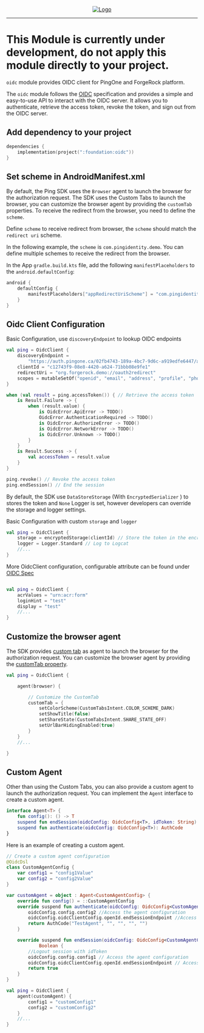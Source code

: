<p align="center">
  <a href="https://github.com/ForgeRock/ping-android-sdk">
    <img src="https://www.pingidentity.com/content/dam/picr/nav/Ping-Logo-2.svg" alt="Logo">
  </a>
  <hr/>
</p>

# This Module is currently under development, do not apply this module directly to your project.

`oidc` module provides OIDC client for PingOne and ForgeRock platform.

The `oidc` module follows the [OIDC](https://openid.net/specs/openid-connect-core-1_0.html) specification and
provides a simple and easy-to-use API to interact with the OIDC server. It allows you to authenticate, retrieve the
access token, revoke the token, and sign out from the OIDC server.

## Add dependency to your project

```kotlin
dependencies {
    implementation(project(":foundation:oidc"))
}
```

## Set scheme in AndroidManifest.xml

By default, the Ping SDK uses the `Browser` agent to launch the browser for the authorization request.
The SDK uses the Custom Tabs to launch the browser, you can customize the browser agent by providing the `customTab`
properties. To receive the redirect from the browser, you need to define the `scheme`.

Define `scheme` to receive redirect from browser, the `scheme` should match the `redirect uri` scheme.

In the following example, the `scheme` is `com.pingidentity.demo`. You can define multiple schemes
to receive the redirect from the browser.

In the App `gradle.build.kts` file, add the following `manifestPlaceholders` to the `android.defaultConfig`:

```kotlin
android {
    defaultConfig {
        manifestPlaceholders["appRedirectUriScheme"] = "com.pingidentity.demo"
    }
}
```

## Oidc Client Configuration

Basic Configuration, use `discoveryEndpoint` to lookup OIDC endpoints

```kotlin
val ping = OidcClient {
    discoveryEndpoint =
        "https://auth.pingone.ca/02fb4743-189a-4bc7-9d6c-a919edfe6447/as/.well-known/openid-configuration"
    clientId = "c12743f9-08e8-4420-a624-71bbb08e9fe1"
    redirectUri = "org.forgerock.demo://oauth2redirect"
    scopes = mutableSetOf("openid", "email", "address", "profile", "phone")
}

when (val result = ping.accessToken()) { // Retrieve the access token
    is Result.Failure -> {
        when (result.value) {
            is OidcError.ApiError -> TODO()
            OidcError.AuthenticationRequired -> TODO()
            is OidcError.AuthorizeError -> TODO()
            is OidcError.NetworkError -> TODO()
            is OidcError.Unknown -> TODO()
        }
    }
    is Result.Success -> {
        val accessToken = result.value
    }
}

ping.revoke() // Revoke the access token
ping.endSession() // End the session
```

By default, the SDK use `DataStoreStorage` (With `EncryptedSerializer` ) to stores the token and `None` Logger is set,
however developers can override the storage and logger settings.

Basic Configuration with custom `storage` and `logger`

```kotlin
val ping = OidcClient {
    storage = encryptedStorage(clientId) // Store the token in the encrypted storage
    logger = Logger.Standard // Log to Logcat
    //...
}
```

More OidcClient configuration, configurable attribute can be found under
[OIDC Spec](https://openid.net/specs/openid-connect-core-1_0.html#AuthRequest)

```kotlin

val ping = OidcClient {
    acrValues = "urn:acr:form"
    loginHint = "test"
    display = "test"
    //...
}
```

## Customize the browser agent

The SDK provides [custom tab](https://developer.chrome.com/docs/android/custom-tabs/guide-get-started) as agent to
launch the browser for the authorization request. You can customize the browser agent by providing
the [customTab property](https://developer.android.com/reference/androidx/browser/customtabs/CustomTabsIntent.Builder).

```kotlin
val ping = OidcClient {

    agent(browser) {

        // Customize the CustomTab
        customTab = {
            setColorScheme(CustomTabsIntent.COLOR_SCHEME_DARK)
            setShowTitle(false)
            setShareState(CustomTabsIntent.SHARE_STATE_OFF)
            setUrlBarHidingEnabled(true)
        }
    }
    //...

}
```

## Custom Agent

Other than using the Custom Tabs, you can also provide a custom agent to launch the authorization request.
You can implement the `Agent` interface to create a custom agent.

```kotlin
interface Agent<T> {
    fun config(): () -> T
    suspend fun endSession(oidcConfig: OidcConfig<T>, idToken: String): Boolean
    suspend fun authenticate(oidcConfig: OidcConfig<T>): AuthCode
}
```

Here is an example of creating a custom agent.

```kotlin
// Create a custom agent configuration
@OidcDsl
class CustomAgentConfig {
    var config1 = "config1Value"
    var config2 = "config2Value"
}

var customAgent = object : Agent<CustomAgentConfig> {
    override fun config() = ::CustomAgentConfig
    override suspend fun authenticate(oidcConfig: OidcConfig<CustomAgentConfig>): AuthCode {
        oidcConfig.config.config2 //Access the agent configuration
        oidcConfig.oidcClientConfig.openId.endSessionEndpoint //Access the oidcClientConfig
        return AuthCode("TestAgent", "", "", "", "")
    }

    override suspend fun endSession(oidcConfig: OidcConfig<CustomAgentConfig>, idToken: String):
            Boolean {
        //Logout session with idToken
        oidcConfig.config.config1 // Access the agent configuration
        oidcConfig.oidcClientConfig.openId.endSessionEndpoint // Access the oidcClientConfig
        return true
    }
}

val ping = OidcClient {
    agent(customAgent) {
        config1 = "customConfig1"
        config2 = "customConfig2"
    }
    //...
}
```
